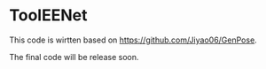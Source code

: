 # ToolEENet

This code is wirtten based on https://github.com/Jiyao06/GenPose.


The final code will be release soon.